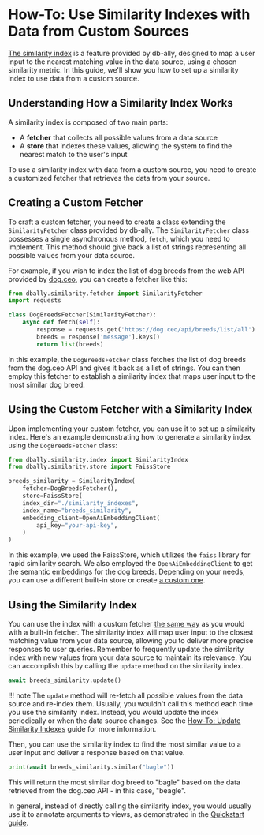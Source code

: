 # How-To: Use Similarity Indexes with Data from Custom Sources

[The similarity index](../concepts/similarity_indexes.md) is a feature provided by db-ally, designed to map a user input to the nearest matching value in the data source, using a chosen similarity metric. In this guide, we'll show you how to set up a similarity index to use data from a custom source.

## Understanding How a Similarity Index Works

A similarity index is composed of two main parts:

* A **fetcher** that collects all possible values from a data source
* A **store** that indexes these values, allowing the system to find the nearest match to the user's input

To use a similarity index with data from a custom source, you need to create a customized fetcher that retrieves the data from your source.

## Creating a Custom Fetcher

To craft a custom fetcher, you need to create a class extending the `SimilarityFetcher` class provided by db-ally. The `SimilarityFetcher` class possesses a single asynchronous method, `fetch`, which you need to implement. This method should give back a list of strings representing all possible values from your data source.

For example, if you wish to index the list of dog breeds from the web API provided by [dog.ceo](https://dog.ceo/), you can create a fetcher like this:

```python
from dbally.similarity.fetcher import SimilarityFetcher
import requests

class DogBreedsFetcher(SimilarityFetcher):
    async def fetch(self):
        response = requests.get('https://dog.ceo/api/breeds/list/all').json()
        breeds = response['message'].keys()
        return list(breeds)
```

In this example, the `DogBreedsFetcher` class fetches the list of dog breeds from the dog.ceo API and gives it back as a list of strings. You can then employ this fetcher to establish a similarity index that maps user input to the most similar dog breed.

## Using the Custom Fetcher with a Similarity Index

Upon implementing your custom fetcher, you can use it to set up a similarity index. Here's an example demonstrating how to generate a similarity index using the `DogBreedsFetcher` class:

```python
from dbally.similarity.index import SimilarityIndex
from dbally.similarity.store import FaissStore

breeds_similarity = SimilarityIndex(
    fetcher=DogBreedsFetcher(),
    store=FaissStore(
    index_dir="./similarity_indexes",
    index_name="breeds_similarity",
    embedding_client=OpenAiEmbeddingClient(
        api_key="your-api-key",
    )
)
```

In this example, we used the FaissStore, which utilizes the `faiss` library for rapid similarity search. We also employed the `OpenAiEmbeddingClient` to get the semantic embeddings for the dog breeds. Depending on your needs, you can use a different built-in store or create [a custom one](../how-to/use_custom_similarity_store.md).

## Using the Similarity Index

You can use the index with a custom fetcher [the same way](../quickstart/quickstart2.md) as you would with a built-in fetcher. The similarity index will map user input to the closest matching value from your data source, allowing you to deliver more precise responses to user queries. Remember to frequently update the similarity index with new values from your data source to maintain its relevance. You can accomplish this by calling the `update` method on the similarity index.

```python
await breeds_similarity.update()
```

!!! note
    The `update` method will re-fetch all possible values from the data source and re-index them. Usually, you wouldn't call this method each time you use the similarity index. Instead, you would update the index periodically or when the data source changes. See the [How-To: Update Similarity Indexes](../how-to/update_similarity_indexes.md) guide for more information.

Then, you can use the similarity index to find the most similar value to a user input and deliver a response based on that value.

```python
print(await breeds_similarity.similar("bagle"))
```

This will return the most similar dog breed to "bagle" based on the data retrieved from the dog.ceo API - in this case, "beagle".

In general, instead of directly calling the similarity index, you would usually use it to annotate arguments to views, as demonstrated in the [Quickstart guide](../quickstart/quickstart2.md).